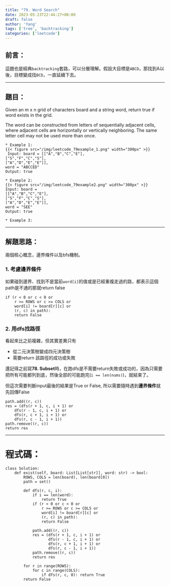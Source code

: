```yaml
---
title: "79. Word Search"
date: 2023-05-23T22:44:27+08:00
draft: false
author: 'Yang'
tags: ['tree', 'backtracking']
categories: ['leetcode']
---
```

## 前言：
這題也是經典`backtracking`套路，可以分層理解。假設大目標是`ABCD`，那找到A以後，目標變成找`BCD`，一直延續下去。

---

## 題目：

Given an m x n grid of characters board and a string word, return true if word exists in the grid.

The word can be constructed from letters of sequentially adjacent cells, where adjacent cells are horizontally or vertically neighboring. The same letter cell may not be used more than once.

```
* Example 1: 
{{< figure src="/img/leetcode_79example_1.png" width="300px" >}}
 Input: board = [["A","B","C","E"],
["S","F","C","S"],
["A","D","E","E"]],
word = "ABCCED"
Output: true

* Example 2:
{{< figure src="/img/leetcode_79example2.png" width="300px" >}}
Input: board = 
[["A","B","C","E"],
["S","F","C","S"],
["A","D","E","E"]], 
word = "SEE"
Output: true

* Example 3:

```

---

## 解題思路：
兩個核心概念，邊界條件以及bfs機制。

### 1. 考慮邊界條件
如果碰到邊界、找到不是當前`word[i]`的值或是已經重複走過的路，都表示這個path是不通的那就return false
```
if (r < 0 or c < 0 or
	r >= ROWS or c >= COLS or
	word[i] != board[r][c] or
	(r, c) in path):
	return False
```


### 2. 用dfs找路徑
看起來比之前複雜，但其實差異只有
- 從二元決策樹變成四元決策樹
- 需要return 該路徑的成功或失敗

還記得之前寫**78. Subset**時，在跑dfs是不需要return失敗或成功的，因為只需要把所有可能都列到底，然後全部的可能跑完(`i == len(nums)`)，就結束了。

但這次需要判斷input最後的結果是True or False, 所以需要隨時遇到**邊界條件**就先回傳False
```
path.add((r, c))
res = (dfs(r + 1, c, i + 1) or
	dfs(r - 1, c, i + 1) or
	dfs(r, c + 1, i + 1) or
	dfs(r, c - 1, i + 1))
path.remove((r, c))
return res
```


---

# 程式碼：

```
class Solution:
    def exist(self, board: List[List[str]], word: str) -> bool:
        ROWS, COLS = len(board), len(board[0])
        path = set()

        def dfs(r, c, i):
            if i == len(word):
                return True
            if (r < 0 or c < 0 or
                r >= ROWS or c >= COLS or
                word[i] != board[r][c] or
                (r, c) in path):
                return False

            path.add((r, c))
            res = (dfs(r + 1, c, i + 1) or
                   dfs(r - 1, c, i + 1) or
                   dfs(r, c + 1, i + 1) or
                   dfs(r, c - 1, i + 1))
            path.remove((r, c))
            return res
        
        for r in range(ROWS):
            for c in range(COLS):
                if dfs(r, c, 0): return True
        return False

```


